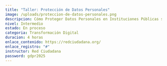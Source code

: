 ```yaml
---
title: "Taller: Protección de Datos Personales"
image: /uploads/proteccion-de-datos-personales.png
descripcion: Cómo Proteger Datos Personales en Instituciones Públicas sin una Ley Nacional
nivel: Intermedio
estado: En proceso
categoria: Transformación Digital
duracion: 4 horas
enlace_contenido: https://redciudadana.org/
enlace_registro: "#"
instructor: Red Ciudadana
password: gdpr2025
---
```

